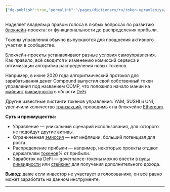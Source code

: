 ```yaml
---
{"dg-publish":true,"permalink":"/pages/dictionary/ru/token-upravleniya/"}
---
```



Наделяет владельца правом голоса в любых вопросах по развитию [блокчейн](https://hackmd.io/IzACXndyQ2mXFL98xANIZQ)-проекта: от функциональности до распределения прибыли.

Токены управления обычно выпускаются для поощрения активного участия в сообществе.

Блокчейн-проекты устанавливают разные условия самоуправления. Как правило, всё сводится к изменению комиссий сервиса и оптимизации алгоритма распределения новых токенов.

Например, в июне 2020 года алгоритмический протокол для зарабатывания денег Compound выпустил свой собственный токен управления под названием COMP, что положило начало мании на [майнинг](https://hackmd.io/yv9GHF2KSSS-daDFH4-REQ) [ликвидности](https://hackmd.io/b3gM6D4GRdi4KjGymqwfxA) в области [DeFi](https://hackmd.io/tGIitAIsSnO4F45ehpLaiA).

Другие известные листинги токенов управления: YAM, SUSHI и UNI, увеличили количество [транзакций](https://hackmd.io/vUoz3rZyQn2h1HEGNsGm_Q), проводимых на блокчейне [Ethereum](https://hackmd.io/zJijoX7nS5iMLpFuSrN_Nw).

**Суть и преимущества:**

* Управление — уникальный сценарий использования, для которого не подойдут другие активы.
* Ограниченная [эмиссия](https://hackmd.io/-u33UVB5S2uG-IDnMfpw9A) — нет инфляции, больший потенциал для роста.
* Распределение прибыли — например, некоторые проекты отдают держателям [токенов](https://hackmd.io/4QJ8XNawRIKHnEGuFRQgRg)% от прибыли.
* Заработок на DeFi — governance-токены можно внести в [пулы ликвидности](https://hackmd.io/u7IISZNyRXu-Gd4dlxOsYg) или [стейкинг](https://hackmd.io/JjwCGO-DTRGzZkvJP7HTUw) для получения дополнительного дохода.

**Вывод**: даже если инвестор не участвует в голосованиях, он всё равно может заработать на данном инструменте.

---
